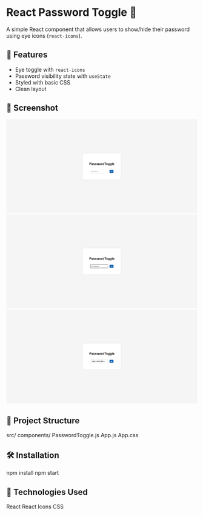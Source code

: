 # React Password Toggle 🔐

A simple React component that allows users to show/hide their password using eye icons (`react-icons`).

## 🚀 Features

- Eye toggle with `react-icons`
- Password visibility state with `useState`
- Styled with basic CSS
- Clean layout

## 📸 Screenshot

![Screenshot](./screenshot1.png)
![Screenshot](./screenshot2.png)
![Screenshot](./screenshot3.png)

## 📁 Project Structure

src/
components/
PasswordToggle.js
App.js
App.css

## 🛠️ Installation

npm install
npm start

## 🔧 Technologies Used

React
React Icons
CSS

